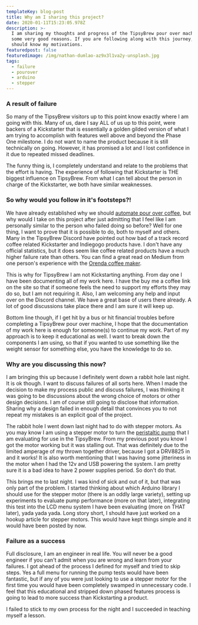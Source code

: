 ```yaml
---
templateKey: blog-post
title: Why am I sharing this project?
date: 2020-01-11T15:23:05.978Z
description: >-
  I am sharing my thoughts and progress of the TipsyBrew pour over machine for
  some very good reasons. If you are following along with this journey, you
  should know my motivations.
featuredpost: false
featuredimage: /img/nathan-dumlao-az9x3l1va2y-unsplash.jpg
tags:
  - failure
  - pourover
  - arduino
  - stepper
---
```

### A result of failure
So many of the TipsyBrew visitors up to this point know exactly where I am going with this. Many of us, dare I say ALL of us up to this point,  were backers of a Kickstarter that is essentially a golden gilded version of what I am trying to accomplish with features well above and beyond the Phase One milestone. I do not want to name the product because it is still technically on going. However, it has promised a lot and I lost confidence in it due to repeated missed deadlines.

The funny thing is, I completely understand and relate to the problems that the effort is having. The experience of following that Kickstarter is THE biggest influence on TipsyBrew. From what I can tell about the person in charge of the Kickstarter, we both have similar weaknesses.

### So why would you follow in it's footsteps?!
We have already established why we should [automate pour over coffee](https://tipsybrew.com/blog/2016-12-17-making-sense-of-the-scaas-new-flavor-wheel/), but why would I take on this project after just admitting that I feel like I am personally similar to the person who failed doing so before? Well for one thing, I want to prove that it is possible to do, both to myself and others. Many in the TipsyBrew Discord have pointed out how bad of a track record coffee related Kickstarter and Indiegogo products have. I don't have any official statistics, but it does seem like coffee related products have a much higher failure rate than others. You can find a great read on Medium from one person's experience with the [Orenda coffee maker](https://medium.com/adventures-in-software-development/orenda-coffee-more-than-just-a-failed-kickstarter-182c331e8266?).

This is why for TipsyBrew I am not Kickstarting anything. From day one I have been documenting all of my work here. I have the buy me a coffee link on the site so that if someone feels the need to support my efforts they may do so, but I am not requiring it. Also, I am welcoming any help and input over on the Discord channel. We have a great base of users there already. A lot of good discussions take place there and I am sure it will keep up.

Bottom line though, if I get hit by a bus or hit financial troubles before completing a TipsyBrew pour over machine, I hope that the documentation of my work here is enough for someone(s) to continue my work. Part of my approach is to keep it educational as well. I want to break down the components I am using, so that if you wanted to use something like the weight sensor for something else, you have the knowledge to do so.

### Why are you discussing this now?
I am bringing this up because I definitely went down a rabbit hole last night. It is ok though. I want to discuss failures of all sorts here. When I made the decision to make my process public and discuss failures, I was thinking it was going to be discussions about the wrong choice of motors or other design decisions. I am of course still going to disclose that information. Sharing why a design failed in enough detail that convinces you to not repeat my mistakes is an explicit goal of the project.

The rabbit hole I went down last night had to do with stepper motors. As you may know I am using a stepper motor to turn the [peristaltic pump](https://tipsybrew.com/blog/2020-01-05-peristaltic-progress/) that I am evaluating for use in the TipsyBrew. From my previous post you know I got the motor working but it was stalling out. That was definitely due to the limited amperage of my thrown together driver, because I got a DRV8825 in and it works! It is also worth mentioning that I was having some jitteriness in the motor when I had the 12v and USB powering the system. I am pretty sure it is a bad idea to have 2 power supplies period. So don't do that.

This brings me to last night. I was kind of sick and out of it, but that was only part of the problem. I started thinking about which Arduino library I should use for the stepper motor (there is an oddly large variety), setting up experiments to evaluate pump performance (more on that later), integrating this test into the LCD menu system I have been evaluating (more on THAT later), yada yada yada. Long story short, I should have just worked on a hookup article for stepper motors. This would have kept things simple and it would have been posted by now.

### Failure as a success
Full disclosure, I am an engineer in real life. You will never be a good engineer if you can't admit when you are wrong and learn from your failures. I got ahead of the process I defined for myself and tried to skip steps. Yes a full menu for running the pump tests would have been fantastic, but if any of you were just looking to use a stepper motor for the first time you would have been completely swamped in unnecessary code. I feel that this educational and stripped down phased features process is going to lead to more success than Kickstarting a product. 

I failed to stick to my own process for the night and I succeeded in teaching myself a lesson.
